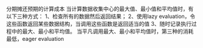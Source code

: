 分期摊还预期的计算成本
当计算数据收集中心的最大值、最小值和平均值时，有以下三种方式：
1、检查所有的数据然后返回结果；
2、使用lazy evaluation，令这些函数返回某些数据结构，当调用这些函数是返回适当的值
3、随时记录执行过程中的最大、最小和平均值。
当平凡调用最大、最小和平均值时，第三种的消耗最低，eager evaluation